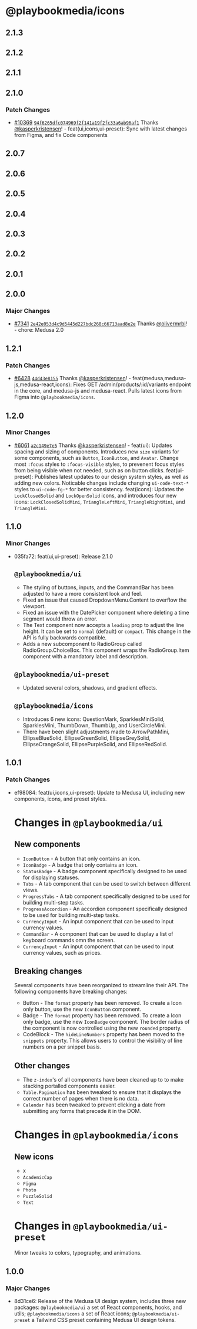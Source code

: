 # @playbookmedia/icons

## 2.1.3

## 2.1.2

## 2.1.1

## 2.1.0

### Patch Changes

-   [#10369](https://github.com/medusajs/medusa/pull/10369) [`94f6265dfc074969f2f141a19f2fc33a6ab96af1`](https://github.com/medusajs/medusa/commit/94f6265dfc074969f2f141a19f2fc33a6ab96af1) Thanks [@kasperkristensen](https://github.com/kasperkristensen)! - feat(ui,icons,ui-preset): Sync with latest changes from Figma, and fix Code components

## 2.0.7

## 2.0.6

## 2.0.5

## 2.0.4

## 2.0.3

## 2.0.2

## 2.0.1

## 2.0.0

### Major Changes

-   [#7341](https://github.com/medusajs/medusa/pull/7341) [`2e42e053d4c9d5445d227bdc268c66713aad8e2e`](https://github.com/medusajs/medusa/commit/2e42e053d4c9d5445d227bdc268c66713aad8e2e) Thanks [@olivermrbl](https://github.com/olivermrbl)! - chore: Medusa 2.0

## 1.2.1

### Patch Changes

-   [#6428](https://github.com/medusajs/medusa/pull/6428) [`44d43e8155`](https://github.com/medusajs/medusa/commit/44d43e8155d1b1ca0af5e900787411c7d0b027c0) Thanks [@kasperkristensen](https://github.com/kasperkristensen)! - feat(medusa,medusa-js,medusa-react,icons): Fixes GET /admin/products/:id/variants endpoint in the core, and medusa-js and medusa-react. Pulls latest icons from Figma into `@playbookmedia/icons`.

## 1.2.0

### Minor Changes

-   [#6061](https://github.com/medusajs/medusa/pull/6061) [`a2c149e7e5`](https://github.com/medusajs/medusa/commit/a2c149e7e588a9ebf080b4b43472bdb5126ed981) Thanks [@kasperkristensen](https://github.com/kasperkristensen)! - feat(ui): Updates spacing and sizing of components. Introduces new `size` variants for some components, such as `Button`, `IconButton`, and `Avatar`. Change most `:focus` styles to `:focus-visible` styles, to prevenent focus styles from being visible when not needed, such as on button clicks.
    feat(ui-preset): Publishes latest updates to our design system styles, as well as adding new colors. Noticable changes include changing `ui-code-text-*` styles to `ui-code-fg-*` for better consistency.
    feat(icons): Updates the `LockClosedSolid` and `LockOpenSolid` icons, and introduces four new icons: `LockClosedSolidMini`, `TriangleLeftMini`, `TriangleRightMini`, and `TriangleMini`.

## 1.1.0

### Minor Changes

-   035fa72: feat(ui,ui-preset): Release 2.1.0

    ## `@playbookmedia/ui`

    -   The styling of buttons, inputs, and the CommandBar has been adjusted to have a more consistent look and feel.
    -   Fixed an issue that caused DropdownMenu.Content to overflow the viewport.
    -   Fixed an issue with the DatePicker component where deleting a time segment would throw an error.
    -   The Text component now accepts a `leading` prop to adjust the line height. It can be set to `normal` (default) or `compact`. This change in the API is fully backwards compatible.
    -   Adds a new subcomponent to RadioGroup called RadioGroup.ChoiceBox. This component wraps the RadioGroup.Item component with a mandatory label and description.

    ## `@playbookmedia/ui-preset`

    -   Updated several colors, shadows, and gradient effects.

    ## `@playbookmedia/icons`

    -   Introduces 6 new icons: QuestionMark, SparklesMiniSolid, SparklesMini, ThumbDown, ThumbUp, and UserCircleMini.
    -   There have been slight adjustments made to ArrowPathMini, EllipseBlueSolid, EllipseGreenSolid, EllipseGreySolid, EllipseOrangeSolid, EllipsePurpleSolid, and EllipseRedSolid.

## 1.0.1

### Patch Changes

-   ef98084: feat(ui,icons,ui-preset): Update to Medusa UI, including new components, icons, and preset styles.

    # Changes in `@playbookmedia/ui`

    ## New components

    -   `IconButton` - A button that only contains an icon.
    -   `IconBadge` - A badge that only contains an icon.
    -   `StatusBadge` - A badge component specifically designed to be used for displaying statuses.
    -   `Tabs` - A tab component that can be used to switch between different views.
    -   `ProgressTabs` - A tab component specifically designed to be used for building multi-step tasks.
    -   `ProgressAccordion` - An accordion component specifically designed to be used for building multi-step tasks.
    -   `CurrencyInput` - An input component that can be used to input currency values.
    -   `CommandBar` - A component that can be used to display a list of keyboard commands omn the screen.
    -   `CurrencyInput` - An input component that can be used to input currency values, such as prices.

    ## Breaking changes

    Several components have been reorganized to streamline their API. The following components have breaking changes:

    -   Button - The `format` property has been removed. To create a Icon only button, use the new `IconButton` component.
    -   Badge - The `format` property has been removed. To create a Icon only badge, use the new `IconBadge` component. The border radius of the component is now controlled using the new `rounded` property.
    -   CodeBlock - The `hideLineNumbers` property has been moved to the `snippets` property. This allows users to control the visibility of line numbers on a per snippet basis.

    ## Other changes

    -   The `z-index`'s of all components have been cleaned up to to make stacking portalled components easier.
    -   `Table.Pagination` has been tweaked to ensure that it displays the correct number of pages when there is no data.
    -   `Calendar` has been tweaked to prevent clicking a date from submitting any forms that precede it in the DOM.

    # Changes in `@playbookmedia/icons`

    ## New icons

    -   `X`
    -   `AcademicCap`
    -   `Figma`
    -   `Photo`
    -   `PuzzleSolid`
    -   `Text`

    # Changes in `@playbookmedia/ui-preset`

    Minor tweaks to colors, typography, and animations.

## 1.0.0

### Major Changes

-   8d31ce6: Release of the Medusa UI design system, includes three new packages: `@playbookmedia/ui` a set of React components, hooks, and utils; `@playbookmedia/icons` a set of React icons; `@playbookmedia/ui-preset` a Tailwind CSS preset containing Medusa UI design tokens.
